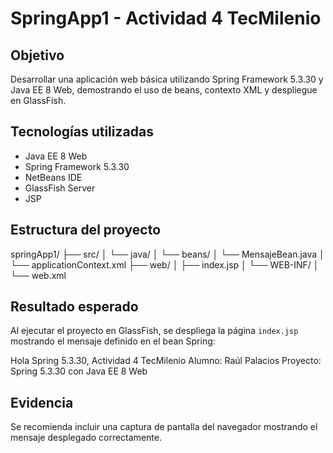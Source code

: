 # SpringApp1 - Actividad 4 TecMilenio

## Objetivo
Desarrollar una aplicación web básica utilizando Spring Framework 5.3.30 y Java EE 8 Web, demostrando el uso de beans, contexto XML y despliegue en GlassFish.

## Tecnologías utilizadas
- Java EE 8 Web
- Spring Framework 5.3.30
- NetBeans IDE
- GlassFish Server
- JSP

## Estructura del proyecto

springApp1/ ├── src/ │ └── java/ │ └── beans/ │ └── MensajeBean.java │ └── applicationContext.xml ├── web/ │ ├── index.jsp │ └── WEB-INF/ │ └── web.xml
## Resultado esperado

Al ejecutar el proyecto en GlassFish, se despliega la página `index.jsp` mostrando el mensaje definido en el bean Spring:

Hola Spring 5.3.30, Actividad 4 TecMilenio Alumno: Raúl Palacios Proyecto: Spring 5.3.30 con Java EE 8 Web
## Evidencia
Se recomienda incluir una captura de pantalla del navegador mostrando el mensaje desplegado correctamente.
